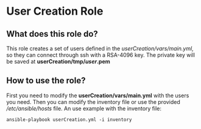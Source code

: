 # User Creation Role
## What does this role do?
This role creates a set of users defined in the _userCreation/vars/main.yml_, so they can connect through ssh with a RSA-4096 key. The private key will be saved at **userCreation/tmp/_user_.pem**
## How to use the role?
First you need to modify the **userCreation/vars/main.yml** with the users you need. Then you can modify the inventory file or use the provided _/etc/ansible/hosts_ file. An use example with the inventory file:
```
ansible-playbook userCreation.yml -i inventory 
```
